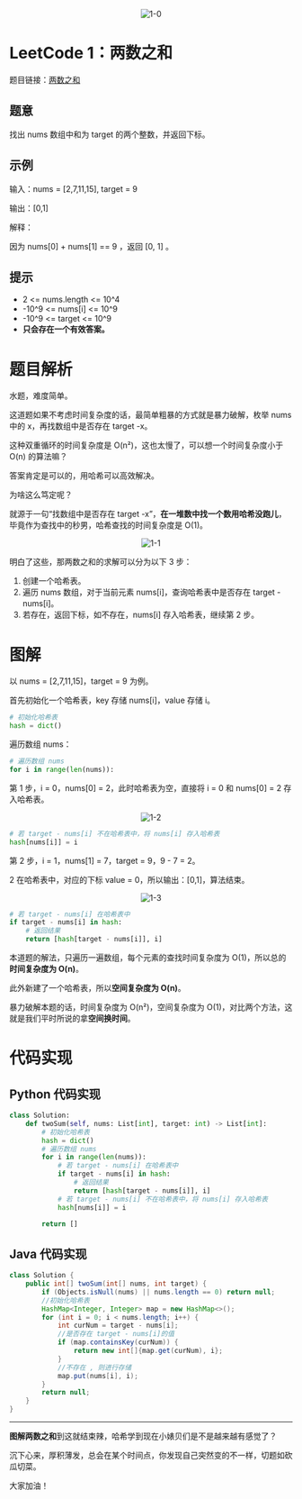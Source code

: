 <div align=center>

![1-0](https://cdn.codegoudan.com/img/1-0.png)

</div>



# LeetCode 1：两数之和

题目链接：[两数之和](https://leetcode-cn.com/problems/two-sum/)



## 题意

找出 nums 数组中和为 target 的两个整数，并返回下标。



## 示例

输入：nums = [2,7,11,15], target = 9

输出：[0,1]

解释：

因为 nums[0] + nums[1] == 9 ，返回 [0, 1] 。



## 提示

- 2 <= nums.length <= 10^4
- -10^9 <= nums[i] <= 10^9
- -10^9 <= target <= 10^9
- **只会存在一个有效答案。**



# 题目解析

水题，难度简单。

这道题如果不考虑时间复杂度的话，最简单粗暴的方式就是暴力破解，枚举 nums 中的 x，再找数组中是否存在 target -x。

这种双重循环的时间复杂度是 O(n²)，这也太慢了，可以想一个时间复杂度小于 O(n) 的算法嘛？

答案肯定是可以的，用哈希可以高效解决。

为啥这么笃定呢？

就源于一句“找数组中是否存在 target -x”，**在一堆数中找一个数用哈希没跑儿**，毕竟作为查找中的秒男，哈希查找的时间复杂度是 O(1)。

<div align=center>

![1-1](https://cdn.codegoudan.com/img/1-1.jpg)

</div>

明白了这些，那两数之和的求解可以分为以下 3 步：

1. 创建一个哈希表。
2. 遍历 nums 数组，对于当前元素 nums[i]，查询哈希表中是否存在 target - nums[i]。
3. 若存在，返回下标，如不存在，nums[i] 存入哈希表，继续第 2 步。



# 图解

以 nums = [2,7,11,15]，target = 9 为例。

首先初始化一个哈希表，key 存储 nums[i]，value 存储 i。

```Python
# 初始化哈希表
hash = dict()
```

遍历数组 nums：

```Python
# 遍历数组 nums
for i in range(len(nums)):
```

第 1 步，i = 0，nums[0] = 2，此时哈希表为空，直接将 i = 0 和 nums[0] = 2 存入哈希表。

<div align=center>

![1-2](https://cdn.codegoudan.com/img/1-2.png)

</div>

```Python
# 若 target - nums[i] 不在哈希表中，将 nums[i] 存入哈希表
hash[nums[i]] = i
```

第 2 步，i = 1，nums[1] = 7，target = 9，9 - 7 = 2。

2 在哈希表中，对应的下标 value = 0，所以输出：[0,1]，算法结束。

<div align=center>

![1-3](https://cdn.codegoudan.com/img/1-3.png)

</div>

```Python
# 若 target - nums[i] 在哈希表中
if target - nums[i] in hash:
    # 返回结果
    return [hash[target - nums[i]], i]
```

本道题的解法，只遍历一遍数组，每个元素的查找时间复杂度为 O(1)，所以总的**时间复杂度为 O(n)**。

此外新建了一个哈希表，所以**空间复杂度为 O(n)**。

暴力破解本题的话，时间复杂度为 O(n²)，空间复杂度为 O(1)，对比两个方法，这就是我们平时所说的拿**空间换时间**。



# 代码实现



## Python 代码实现

```Python
class Solution:
    def twoSum(self, nums: List[int], target: int) -> List[int]:
        # 初始化哈希表
        hash = dict()
        # 遍历数组 nums
        for i in range(len(nums)):
            # 若 target - nums[i] 在哈希表中
            if target - nums[i] in hash:
                # 返回结果
                return [hash[target - nums[i]], i]
            # 若 target - nums[i] 不在哈希表中，将 nums[i] 存入哈希表
            hash[nums[i]] = i

        return []
```



## Java 代码实现

```Java
class Solution {
    public int[] twoSum(int[] nums, int target) {
        if (Objects.isNull(nums) || nums.length == 0) return null;
        //初始化哈希表 
        HashMap<Integer, Integer> map = new HashMap<>();
        for (int i = 0; i < nums.length; i++) {
            int curNum = target - nums[i];
            //是否存在 target - nums[i]的值
            if (map.containsKey(curNum)) {
                return new int[]{map.get(curNum), i};
            }
            //不存在 , 则进行存储
            map.put(nums[i], i);
        }
        return null;
    }
}
```



---

**图解两数之和**到这就结束辣，哈希学到现在小婊贝们是不是越来越有感觉了？

沉下心来，厚积薄发，总会在某个时间点，你发现自己突然变的不一样，切题如砍瓜切菜。

大家加油！
